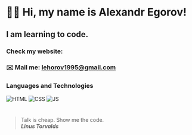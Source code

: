 
# 👋🏻 Hi, my name is **Alexandr Egorov**!
## I am learning to code.
### Check my website: 
### ✉️ Mail me: Iehorov1995@gmail.com
### Languages and Technologies 
![HTML](https://img.shields.io/badge/-HTML-090909?style=for-the-badge&logo=html5)
![CSS](https://img.shields.io/badge/-CSS-090909?style=for-the-badge&logo=css3)
![JS](https://img.shields.io/badge/-JS-090909?style=for-the-badge&logo=js)
#
> Talk is cheap. Show me the code. <br/>
> ***Linus Torvalds***
